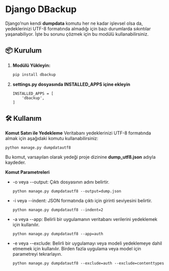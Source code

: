 # Django DBackup

Django’nun kendi **dumpdata** komutu her ne kadar işlevsel olsa da, yedeklerinizi UTF-8 formatında almadığı için bazı durumlarda sıkıntılar yaşanabiliyor. İşte bu sorunu çözmek için bu modülü kullanabilirsiniz.

## 📦 Kurulum

1. **Modülü Yükleyin:**

   ```bash
   pip install dbackup

2. **settings.py dosyasında INSTALLED_APPS içine ekleyin**

    ```
    INSTALLED_APPS = [
        'dbackup',
    ]
    ```

## 🛠️ Kullanım

**Komut Satırı ile Yedekleme**
  Veritabanı yedeklerinizi UTF-8 formatında almak için aşağıdaki komutu kullanabilirsiniz:

  ```python manage.py dumpdatautf8```

  Bu komut, varsayılan olarak yedeği proje dizinine **dump_utf8.json** adıyla kaydeder.

**Komut Parametreleri**
  * -o veya --output: Çıktı dosyasının adını belirtir.
     
    ```python manage.py dumpdatautf8 --output=dump.json```
    
  * -i veya --indent: JSON formatında çıktı için girinti seviyesini belirtir.

      ```python manage.py dumpdatautf8 --indent=2```

  * -a veya --app: Belirli bir uygulamanın veritabanı verilerini yedeklemek için kullanılır.

      ```python manage.py dumpdatautf8 --app=auth```

  * -e veya --exclude: Belirli bir uygulamayı veya modeli yedeklemeye dahil etmemek için kullanılır. Birden fazla uygulama veya model için parametreyi tekrarlayın.

      ```python manage.py dumpdatautf8 --exclude=auth --exclude=contenttypes```

